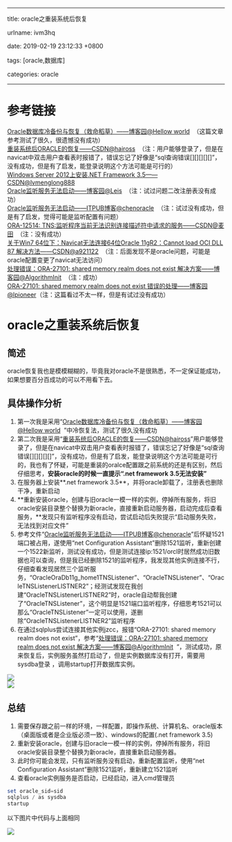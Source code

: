 
---

title: oracle之重装系统后恢复

urlname: ivm3hq

date: 2019-02-19 23:12:33 +0800

tags: [oracle,数据库]

categories: oracle

---


<a name="ea6f3b87"></a>
# 参考链接
[Oracle数据库冷备份与恢复（救命稻草）——博客园@Hellow world](https://www.cnblogs.com/arxive/p/9437152.html?tdsourcetag=s_pctim_aiomsg)  （这篇文章参考测试了很久，很遗憾没有成功）<br />[重装系统后ORACLE的恢复——CSDN@haiross](https://blog.csdn.net/haiross/article/details/18550523)  （注：用户能够登录了，但是在navicat中双击用户查看表时报错了，错误忘记了好像是“sql查询错误[][][][][]”，没有成功，但是有了启发，能登录说明这个方法可能是可行的）<br />[Windows Server 2012上安装.NET Framework 3.5——CSDN@lvmenglong888](https://blog.csdn.net/sunny_lv/article/details/73603360)<br />[Oracle监听服务无法启动——博客园@Leis](https://www.cnblogs.com/leis/p/5525844.html)  （注：试过问题二改注册表没有成功）<br />[Oracle监听服务无法启动——ITPUB博客@chenoracle](http://blog.itpub.net/29785807/viewspace-2131834/)  （注：试过没有成功，但是有了启发，觉得可能是监听配置有问题）<br />[ORA-12514: TNS:监听程序当前无法识别连接描述符中请求的服务——CSDN@麦田](https://blog.csdn.net/a921122/article/details/51878992)  （注：没有成功）<br />[关于Win7 64位下：Navicat无法连接64位Oracle 11gR2：Cannot load OCI DLL 87 解决方法——CSDN@a921122](https://blog.csdn.net/a921122/article/details/51878992)  （注：后面发现不是oracle问题，可能是oracle配置变更了navicat无法访问）<br />[处理错误：ORA-27101: shared memory realm does not exist 解决方](https://www.cnblogs.com/loveling-0239/p/6547409.html)[案](https://www.cnblogs.com/loveling-0239/p/6547409.html)[——博客园@AlgorithmInit](https://www.cnblogs.com/loveling-0239/p/6547409.html)  （注：成功）<br />[ORA-27101: shared memory realm does not exist 错误的处理——博客园@lpioneer](https://blog.csdn.net/lpioneer/article/details/6109933)（注：这篇看过不太一样，但是有试过没有成功） 

<a name="c83d32c2"></a>
# oracle之重装系统后恢复
<a name="59683fbc"></a>
## 简述
oracle恢复我也是模模糊糊的，毕竟我对oracle不是很熟悉，不一定保证能成功，如果想要百分百成功的可以不用看下去。<br /><!--more-->
<a name="a96b396f"></a>
## 具体操作分析

1. 第一次我是采用“[Oracle数据库冷备份与恢复（救命稻草）——博客园@Hellow world](https://www.cnblogs.com/arxive/p/9437152.html?tdsourcetag=s_pctim_aiomsg)  ”中冷恢复法，测试了很久没有成功
1. 第二次我是采用“[重装系统后ORACLE的恢复——CSDN@haiross](https://blog.csdn.net/haiross/article/details/18550523)”用户能够登录了，但是在navicat中双击用户查看表时报错了，错误忘记了好像是“sql查询错误[][][][][]”，没有成功，但是有了启发，能登录说明这个方法可能是可行的，我也有了怀疑，可能是重装的oralce配置跟之前系统的还是有区别，然后仔细思考，**安装oracle的时候一直提示“.net framework 3.5无法安装”**
1. 在服务器上安装**.net framework 3.5**，并将oracle卸载了，注册表也删除干净，重新启动
1. **重新安装oracle，创建与旧oracle一模一样的实例，停掉所有服务，将旧oracle安装目录整个替换为新oracle，直接重新启动服务器，启动完成后查看服务，**发现只有监听程序没有启动，尝试启动后失败提示“启动服务失败，无法找到对应文件”
1. 参考文件“[Oracle监听服务无法启动——ITPUB博客@chenoracle](http://blog.itpub.net/29785807/viewspace-2131834/)”后怀疑1521端口被占用，遂使用“net Configuration Assistant”删除1521监听，重新创建一个1522新监听，测试没有成功，但是测试连接ip:1521/orcl时居然成功旧数据也可以查询，但是我已经删除1521的监听程序，我发现其他实例连接不行，仔细查看发现居然三个监听服务，“OracleOraDb11g_home1TNSListener”、“OracleTNSListener”、“OracleTNSListenerLISTNER2”；经测试发现在我创建“OracleTNSListenerLISTNER2”时，oracle自动帮我创建了“OracleTNSListener”，这个明显是1521端口监听程序，仔细思考1521可以那么“OracleTNSListener”一定可以使用，遂删除“OracleTNSListenerLISTNER2”监听程序
1. 在通过sqlplus尝试连接其他实例jzcc，报错“ORA-27101: shared memory realm does not exist”，参考“[处理错误：ORA-27101: shared memory realm does not exist 解决方](https://www.cnblogs.com/loveling-0239/p/6547409.html)[案](https://www.cnblogs.com/loveling-0239/p/6547409.html)[——博客园@AlgorithmInit](https://www.cnblogs.com/loveling-0239/p/6547409.html)  ”，测试成功，原来恢复后，实例服务虽然打启动了，但是实例数据库没有打开，需要用sysdba登录 ，调用startup打开数据库实例。

![](https://cdn.nlark.com/yuque/0/2019/png/244275/1550592701794-be5b7d15-cc1a-45dc-ac6a-e255ccb64f73.png#align=left&display=inline&height=449&originHeight=449&originWidth=679&size=0&status=done&width=679)<br />![](https://cdn.nlark.com/yuque/0/2019/png/244275/1550592738223-a093d680-6243-483f-8532-811d71fcb822.png#align=left&display=inline&height=316&originHeight=316&originWidth=613&size=0&status=done&width=613)
<a name="25f9c7fa"></a>
## 总结

1. 需要保存跟之前一样的环境，一样配置，即操作系统、计算机名、oracle版本（桌面版或者是企业版必须一致）、windows的配置(.net framework 3.5)
1. 重新安装oracle，创建与旧oracle一模一样的实例，停掉所有服务，将旧oracle安装目录整个替换为新oracle，直接重新启动服务器。
1. 此时你可能会发现，只有监听服务没有启动，重新配置监听，使用“net Configuration Assistant”删除1521监听，重新建立1521监听
1. 查看oracle实例服务是否启动，已经启动，进入cmd管理员

```powershell
set oracle_sid=sid
sqlplus / as sysdba
startup
```

以下图片中代码与上面相同

![](https://cdn.nlark.com/yuque/0/2019/png/244275/1550592738223-a093d680-6243-483f-8532-811d71fcb822.png)

